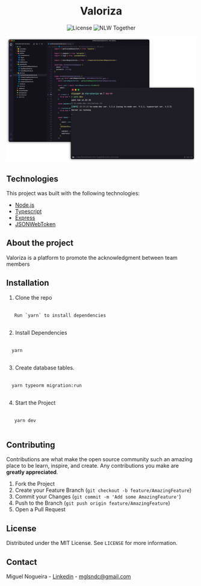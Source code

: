 <h1 align="center">Valoriza</h1>

<p align="center">
  <img alt="License" src="https://img.shields.io/static/v1?label=license&message=MIT&color=8257E5&labelColor=000000">

  <img src="https://img.shields.io/static/v1?label=NLW&message=Together&color=8257E5&labelColor=000000" alt="NLW Together" />
</p>

<p align="center">
  <img alt="Preview" src="./.github/preview.png">
</p>

## Technologies

This project was built with the following technologies:

- [Node.js](https://nodejs.org/en/)
- [Typescript](https://www.typescriptlang.org/)
- [Express](https://expressjs.com/pt-br/)
- [JSONWebToken](https://github.com/auth0/node-jsonwebtoken#readme)

## About the project

Valoriza is a platform to promote the acknowledgment between team members

## Installation

1. Clone the repo
 ```
 
    Run `yarn` to install dependencies
    
   ```
2. Install Dependencies 

  ```
  
    yarn 
    
  ```
3. Create database tables.

 ```
   
   yarn typeorm migration:run 
   
 ```


4. Start the Project

  ```
    
     yarn dev
    
  ```

## Contributing

Contributions are what make the open source community such an amazing place to be learn, inspire, and create. Any contributions you make are **greatly appreciated**.

1. Fork the Project
2. Create your Feature Branch (`git checkout -b feature/AmazingFeature`)
3. Commit your Changes (`git commit -m 'Add some AmazingFeature'`)
4. Push to the Branch (`git push origin feature/AmazingFeature`)
5. Open a Pull Request

<!-- LICENSE -->

## License

Distributed under the MIT License. See `LICENSE` for more information.

<!-- CONTACT -->

## Contact

Miguel Nogueira - [Linkedin](https://www.linkedin.com/in/miguel-nogueira-a5a28a1b5/) - [mglsndc@gmail.com](mailto:mglsndc@gmail.com)
